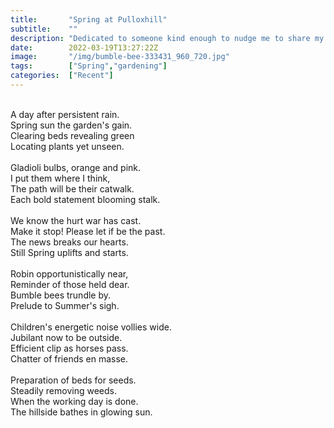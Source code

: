 ```yaml
---
title:       "Spring at Pulloxhill"
subtitle:    ""
description: "Dedicated to someone kind enough to nudge me to share my poetry"
date:        2022-03-19T13:27:22Z
image:       "/img/bumble-bee-333431_960_720.jpg"
tags:        ["Spring","gardening"]
categories:  ["Recent"]
---
```

<br>A day after persistent rain.
<br>Spring sun the garden's gain.
<br>Clearing beds revealing green
<br>Locating plants yet unseen.
<br>
<br>Gladioli bulbs, orange and pink.
<br>I put them where I think,
<br>The path will be their catwalk.
<br>Each bold statement blooming stalk.
<br>
<br>We know the hurt war has cast.
<br>Make it stop! Please let if be the past.
<br>The news breaks our hearts.
<br>Still Spring uplifts and starts.
<br>
<br>Robin opportunistically near,
<br>Reminder of those held dear.
<br>Bumble bees trundle by.
<br>Prelude to Summer's sigh.
<br>
<br>Children's energetic noise vollies wide.
<br>Jubilant now to be outside.
<br>Efficient clip as horses pass.
<br>Chatter of friends en masse.
<br>
<br>Preparation of beds for seeds.
<br>Steadily removing weeds.
<br>When the working day is done.
<br>The hillside bathes in glowing sun. 